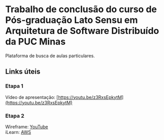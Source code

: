 # Trabalho de conclusão do curso de Pós-graduação Lato Sensu em Arquitetura de Software Distribuído da PUC Minas
Plataforma de busca de aulas particulares.

## Links úteis

### Etapa 1
Vídeo de apresentação: [https://youtu.be/z3RxsEpkytM](https://youtu.be/z3RxsEpkytM)

### Etapa 2
Wireframe: [YouTube](https://youtu.be/z3RxsEpkytM)<br />
iLearn: [AWS](https://aws.amazon.com/)